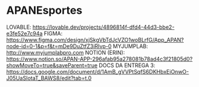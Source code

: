 # APANEsportes

LOVABLE: https://lovable.dev/projects/4896814f-dfd4-44d3-bbe2-e3fe52e7c94a
FIGMA: https://www.figma.com/design/xjSkgVbTdJcVZO1woBLrfG/App_APAN?node-id=0-1&p=f&t=mDe9DuZtfZ3iRIvp-0
MYJUMPLAB: http://www.myjumplabpro.com
NOTION (ERIN): https://www.notion.so/APAN-APP-296afab95a278081b78ad4c3f21805d0?showMoveTo=true&saveParent=true
DOCS DA ENTREGA 3: https://docs.google.com/document/d/1AmB_gVVPtSqfS6DKHbxEiOnwO-J05UaSIotaT_BAWS8/edit?tab=t.0